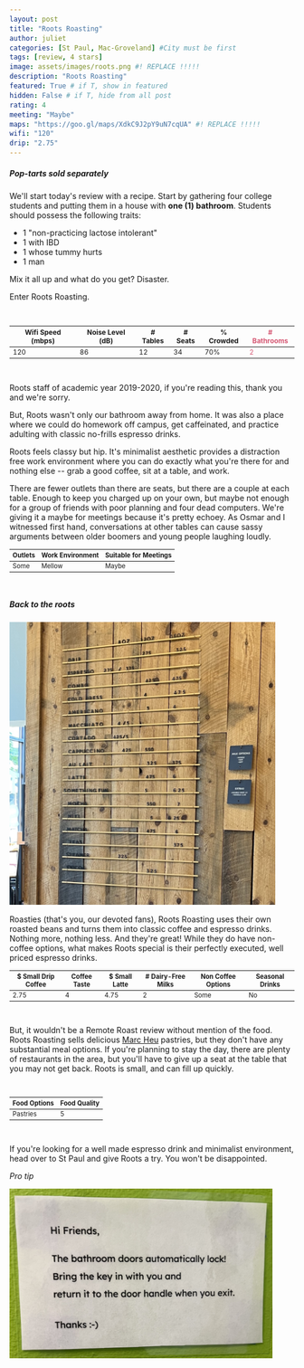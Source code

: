 ```yaml
---
layout: post
title: "Roots Roasting"
author: juliet
categories: [St Paul, Mac-Groveland] #City must be first
tags: [review, 4 stars]
image: assets/images/roots.png #! REPLACE !!!!!
description: "Roots Roasting"
featured: True # if T, show in featured
hidden: False # if T, hide from all post
rating: 4
meeting: "Maybe"
maps: "https://goo.gl/maps/XdkC9J2pY9uN7cqUA" #! REPLACE !!!!!
wifi: "120"
drip: "2.75"
---
```


<h5>Pop-tarts sold separately</h5>

<p>We'll start today's review with a recipe. Start by gathering four college students and putting them in a house with <b>one (1) bathroom</b>. Students should possess the following traits:</p>
<ul>
  <li>1 "non-practicing lactose intolerant"</li>
  <li>1 with IBD</li>
  <li>1 whose tummy hurts</li>
  <li>1 man</li>
</ul>

<p>Mix it all up and what do you get? Disaster.</p>
<p>Enter Roots Roasting.</p>
<br>
<div class="table-responsive" style="font-size:85%">
  <table class="table">
    <thead>
    <tr>
      <th scope="col">Wifi Speed (mbps)</th>
      <th scope="col">Noise Level (dB)</th>
      <th scope="col"># Tables</th>
      <th scope="col"># Seats</th>
      <th scope="col">% Crowded</th>
      <th scope="col" style="color:#D55672;"># Bathrooms</th>
    </tr>
  </thead>
  <tbody>
    <tr>
      <td>120</td>
      <td>86</td>
      <td>12</td>
      <td>34</td>
      <td>70%</td>
      <td style="color:#D55672;">2</td>
    </tr>
  </tbody>
  </table>
</div>
<br>

<p>Roots staff of academic year 2019-2020, if you're reading this, thank you and we're sorry.</p>
<p>But, Roots wasn't only our bathroom away from home. It was also a place where we could do homework off campus, get caffeinated, and practice adulting with classic no-frills espresso drinks.</p>
<p>Roots feels classy but hip. It's minimalist aesthetic provides a distraction free work environment where you can do exactly what you're there for and nothing else -- grab a good coffee, sit at a table, and work. </p>
<p>There are fewer outlets than there are seats, but there are a couple at each table. Enough to keep you charged up on your own, but maybe not enough for a group of friends with poor planning and four dead computers. We're giving it a maybe for meetings because it's pretty echoey. As Osmar and I witnessed first hand, conversations at other tables can cause sassy arguments between older boomers and young people laughing loudly.</p>


<div class="table-responsive" style="font-size:80%">
  <table class="table">
    <thead>
    <tr>
      <th scope="col">Outlets</th>
      <th scope="col">Work Environment</th>
      <th scope="col">Suitable for Meetings</th>
    </tr>
  </thead>
  <tbody>
    <tr>
      <td>Some</td>
      <td>Mellow</td>
      <td>Maybe</td>
    </tr>
  </tbody>
  </table>
</div>
<br>

<h5>Back to the <i>roots</i></h5>

<img src="/assets/images/roots_menu.jpeg" alt="roots roasting menu" height="500px">

<p>Roasties (that's you, our devoted fans), Roots Roasting uses their own roasted beans and turns them into classic coffee and espresso drinks. Nothing more, nothing less. And they're great! While they do have non-coffee options, what makes Roots special is their perfectly executed, well priced espresso drinks.</p>



<div class="table-responsive" style="font-size:80%">
  <table class="table">
    <thead>
    <tr>
      <th scope="col">$ Small Drip Coffee</th>
      <th scope="col">Coffee Taste</th>
      <th scope="col">$ Small Latte</th>
      <th scope="col"># Dairy-Free Milks</th>
      <th scope="col">Non Coffee Options</th>
      <th scope="col">Seasonal Drinks</th>
    </tr>
  </thead>
  <tbody>
    <tr>
      <td>2.75</td>
      <td>4</td>
      <td>4.75</td>
      <td>2</td>
      <td>Some</td>
      <td>No</td>
    </tr>
  </tbody>
  </table>
</div>
<br>

<p>But, it wouldn't be a Remote Roast review without mention of the food. Roots Roasting sells delicious <a href="https://marcheuparis.com/">Marc Heu</a> pastries, but they don't have any substantial meal options. If you're planning to stay the day, there are plenty of restaurants in the area, but you'll have to give up a seat at the table that you may not get back. Roots is small, and can fill up quickly.</p>
<br>

<div class="table-responsive" style="font-size:80%">
  <table class="table">
    <thead>
    <tr>
      <th scope="col">Food Options</th>
      <th scope="col">Food Quality</th>
    </tr>
  </thead>
  <tbody>
    <tr>
      <td>Pastries</td>
      <td>5</td>
    </tr>
  </tbody>
  </table>
</div>
<br>

<p>If you're looking for a well made espresso drink and minimalist environment, head over to St Paul and give Roots a try. You won't be disappointed.</p>

<p> <i>Pro tip</i></p>
<img src="/assets/images/roots_pro_tip.jpeg" alt="roots bathroom sign" height="300px">
